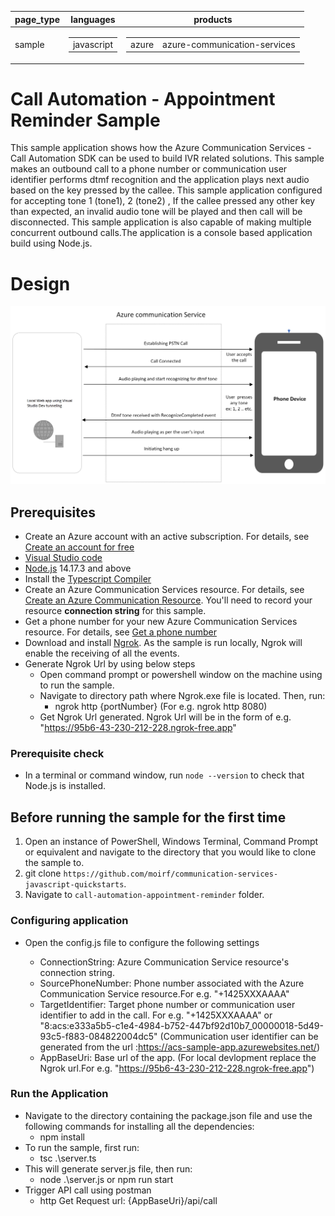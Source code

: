 ﻿|page_type|languages|products
|---|---|---|
|sample|<table><tr><td>javascript</tr></td></table>|<table><tr><td>azure</td><td>azure-communication-services</td></tr></table>|

# Call Automation - Appointment Reminder Sample

This sample application shows how the Azure Communication Services  - Call Automation SDK can be used to build IVR related solutions. This sample makes an outbound call to a phone number or communication user identifier performs dtmf recognition and the application plays next audio based on the key pressed by the callee. This sample application configured for accepting tone 1 (tone1), 2 (tone2) , If the callee pressed any other key than expected, an invalid audio tone will be played and then call will be disconnected.
This sample application is also capable of making multiple concurrent outbound calls.The application is a console based application build using Node.js.
# Design

![design](./data/AppointmentReminderDesign.png)

## Prerequisites

- Create an Azure account with an active subscription. For details, see [Create an account for free](https://azure.microsoft.com/free/)
- [Visual Studio code](https://code.visualstudio.com/)
- [Node.js](https://nodejs.org/en/) 14.17.3 and above
- Install the [Typescript Compiler](https://code.visualstudio.com/Docs/languages/typescript#_installing-the-typescript-compiler)
- Create an Azure Communication Services resource. For details, see [Create an Azure Communication Resource](https://docs.microsoft.com/azure/communication-services/quickstarts/create-communication-resource). You'll need to record your resource **connection string** for this sample.
- Get a phone number for your new Azure Communication Services resource. For details, see [Get a phone number](https://docs.microsoft.com/azure/communication-services/quickstarts/telephony-sms/get-phone-number?pivots=platform-azp)
- Download and install [Ngrok](https://www.ngrok.com/download). As the sample is run locally, Ngrok will enable the receiving of all the events.
- Generate Ngrok Url by using below steps
	- Open command prompt or powershell window on the machine using to run the sample.
	- Navigate to directory path where Ngrok.exe file is located. Then, run:
		- ngrok http {portNumber} (For e.g. ngrok http 8080)
	- Get Ngrok Url generated. Ngrok Url will be in the form of e.g.  "https://95b6-43-230-212-228.ngrok-free.app"

### Prerequisite check
- In a terminal or command window, run `node --version` to check that Node.js is installed.


## Before running the sample for the first time

1. Open an instance of PowerShell, Windows Terminal, Command Prompt or equivalent and navigate to the directory that you would like to clone the sample to.
2. git clone `https://github.com/moirf/communication-services-javascript-quickstarts`.
3. Navigate to `call-automation-appointment-reminder` folder.

### Configuring application

- Open the config.js file to configure the following settings

	- ConnectionString: Azure Communication Service resource's connection string.
	- SourcePhoneNumber: Phone number associated with the Azure Communication Service resource.For e.g. "+1425XXXAAAA"
	- TargetIdentifier: Target phone number or communication user identifier to add in the call. For e.g. "+1425XXXAAAA" or "8:acs:e333a5b5-c1e4-4984-b752-447bf92d10b7_00000018-5d49-93c5-f883-084822004dc5" (Communication user identifier can be generated from the url :https://acs-sample-app.azurewebsites.net/)
	- AppBaseUri: Base url of the app. (For local devlopment replace the Ngrok url.For e.g. "https://95b6-43-230-212-228.ngrok-free.app")

### Run the Application

- Navigate to the directory containing the package.json file and use the following commands for installing all the dependencies:
	- npm install
- To run the sample, first run:
	- tsc .\server.ts
- This will generate server.js file, then run:
	- node .\server.js or npm run start
- Trigger API call using postman
	- http Get Request url: {AppBaseUri}/api/call